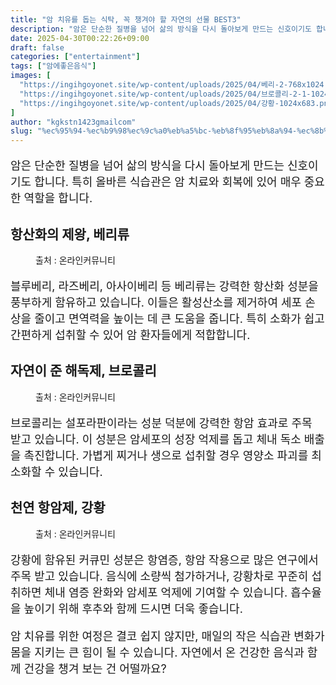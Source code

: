 ```yaml
---
title: "암 치유를 돕는 식탁, 꼭 챙겨야 할 자연의 선물 BEST3"
description: "암은 단순한 질병을 넘어 삶의 방식을 다시 돌아보게 만드는 신호이기도 합니다. 특히 올바른 식습관은 암 치료와 회복에 있어 매우 중요한 역할을 합니다."
date: 2025-04-30T00:22:26+09:00
draft: false
categories: ["entertainment"]
tags: ["암에좋은음식"]
images: [
  "https://ingihgoyonet.site/wp-content/uploads/2025/04/베리-2-768x1024.jpg"
  "https://ingihgoyonet.site/wp-content/uploads/2025/04/브로콜리-2-1-1024x747.jpg"
  "https://ingihgoyonet.site/wp-content/uploads/2025/04/강황-1024x683.png"
]
author: "kgkstn1423gmailcom"
slug: "%ec%95%94-%ec%b9%98%ec%9c%a0%eb%a5%bc-%eb%8f%95%eb%8a%94-%ec%8b%9d%ed%83%81-%ea%bc%ad-%ec%b1%99%ea%b2%a8%ec%95%bc-%ed%95%a0-%ec%9e%90%ec%97%b0%ec%9d%98-%ec%84%a0%eb%ac%bc-best3"
---
```


<p style="font-size:18px">암은 단순한 질병을 넘어 삶의 방식을 다시 돌아보게 만드는 신호이기도 합니다. 특히 올바른 식습관은 암 치료와 회복에 있어 매우 중요한 역할을 합니다.</p> <h2 >항산화의 제왕, 베리류</h2> <figure ><img src="https://ingihgoyonet.site/wp-content/uploads/2025/04/베리-2-768x1024.jpg" alt="" style="aspect-ratio:16/9;object-fit:cover"/><figcaption >출처 : 온라인커뮤니티</figcaption></figure> <p style="font-size:18px">블루베리, 라즈베리, 아사이베리 등 베리류는 강력한 항산화 성분을 풍부하게 함유하고 있습니다. 이들은 활성산소를 제거하여 세포 손상을 줄이고 면역력을 높이는 데 큰 도움을 줍니다. 특히 소화가 쉽고 간편하게 섭취할 수 있어 암 환자들에게 적합합니다.</p> <h2 >자연이 준 해독제, 브로콜리</h2> <figure ><img src="https://ingihgoyonet.site/wp-content/uploads/2025/04/브로콜리-2-1-1024x747.jpg" alt="" style="aspect-ratio:16/9;object-fit:cover"/><figcaption >출처 : 온라인커뮤니티</figcaption></figure> <p style="font-size:18px">브로콜리는 설포라판이라는 성분 덕분에 강력한 항암 효과로 주목 받고 있습니다. 이 성분은 암세포의 성장 억제를 돕고 체내 독소 배출을 촉진합니다. 가볍게 찌거나 생으로 섭취할 경우 영양소 파괴를 최소화할 수 있습니다.</p> <h2 >천연 항암제, 강황</h2> <figure ><img src="https://ingihgoyonet.site/wp-content/uploads/2025/04/강황-1024x683.png" alt="" style="aspect-ratio:16/9;object-fit:cover"/><figcaption >출처 : 온라인커뮤니티</figcaption></figure> <p style="font-size:18px">강황에 함유된 커큐민 성분은 항염증, 항암 작용으로 많은 연구에서 주목 받고 있습니다. 음식에 소량씩 첨가하거나, 강황차로 꾸준히 섭취하면 체내 염증 완화와 암세포 억제에 기여할 수 있습니다. 흡수율을 높이기 위해 후추와 함께 드시면 더욱 좋습니다.</p> <p style="font-size:18px">암 치유를 위한 여정은 결코 쉽지 않지만, 매일의 작은 식습관 변화가 몸을 지키는 큰 힘이 될 수 있습니다. 자연에서 온 건강한 음식과 함께 건강을 챙겨 보는 건 어떨까요?</p>